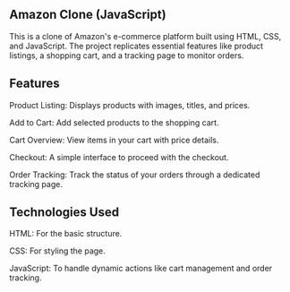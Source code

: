 ## Amazon Clone (JavaScript)
This is a clone of Amazon's e-commerce platform built using HTML, CSS, and JavaScript. The project replicates essential features like product listings, a shopping cart, and a tracking page to monitor orders.

## Features
Product Listing: Displays products with images, titles, and prices.

Add to Cart: Add selected products to the shopping cart.

Cart Overview: View items in your cart with price details.

Checkout: A simple interface to proceed with the checkout.

Order Tracking: Track the status of your orders through a dedicated tracking page.

## Technologies Used
HTML: For the basic structure.

CSS: For styling the page.

JavaScript: To handle dynamic actions like cart management and order tracking.

